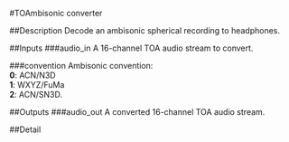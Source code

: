 #TOAmbisonic converter

##Description
Decode an ambisonic spherical recording to headphones.

##Inputs
###audio_in
A 16-channel TOA audio stream to convert.

###convention
Ambisonic convention:<br>
**0**: ACN/N3D<br>
**1**: WXYZ/FuMa<br>
**2**: ACN/SN3D.

##Outputs
###audio_out
A converted 16-channel TOA audio stream.

##Detail

